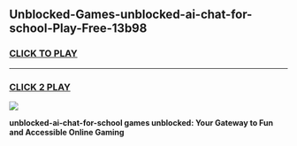 
## Unblocked-Games-unblocked-ai-chat-for-school-Play-Free-13b98
<h3>
<a href="https://premium76.site?title=unblocked-ai-chat-for-school&ref=20M">CLICK TO PLAY</a></h3>
<hr>

<h3>
<a href="https://premium76.site?title=unblocked-ai-chat-for-school&ref=20M">CLICK 2 PLAY</a>
  
</h3>

<a href="https://premium76.site?title=unblocked-ai-chat-for-school&ref=19M"><img src="https://clearcache.store/games.png"></a>


**unblocked-ai-chat-for-school games unblocked: Your Gateway to Fun and Accessible Online Gaming**
